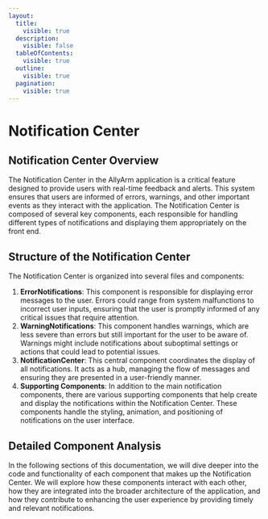 ```yaml
---
layout:
  title:
    visible: true
  description:
    visible: false
  tableOfContents:
    visible: true
  outline:
    visible: true
  pagination:
    visible: true
---
```


# Notification Center

## Notification Center Overview

The Notification Center in the AllyArm application is a critical feature designed to provide users with real-time feedback and alerts. This system ensures that users are informed of errors, warnings, and other important events as they interact with the application. The Notification Center is composed of several key components, each responsible for handling different types of notifications and displaying them appropriately on the front end.

## Structure of the Notification Center

The Notification Center is organized into several files and components:

1. **ErrorNotifications**: This component is responsible for displaying error messages to the user. Errors could range from system malfunctions to incorrect user inputs, ensuring that the user is promptly informed of any critical issues that require attention.
2. **WarningNotifications**: This component handles warnings, which are less severe than errors but still important for the user to be aware of. Warnings might include notifications about suboptimal settings or actions that could lead to potential issues.
3. **NotificationCenter**: This central component coordinates the display of all notifications. It acts as a hub, managing the flow of messages and ensuring they are presented in a user-friendly manner.
4. **Supporting Components**: In addition to the main notification components, there are various supporting components that help create and display the notifications within the Notification Center. These components handle the styling, animation, and positioning of notifications on the user interface.

## Detailed Component Analysis

In the following sections of this documentation, we will dive deeper into the code and functionality of each component that makes up the Notification Center. We will explore how these components interact with each other, how they are integrated into the broader architecture of the application, and how they contribute to enhancing the user experience by providing timely and relevant notifications.
